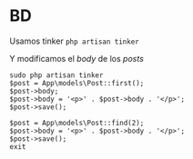 # BD

Usamos tinker `php artisan tinker`

Y modificamos el _body_ de los _posts_

```
sudo php artisan tinker
$post = App\models\Post::first();
$post->body;
$post->body = '<p>' . $post->body . '</p>';
$post->save();

$post = App\models\Post::find(2);
$post->body = '<p>' . $post->body . '</p>';
$post->save();
exit

```
